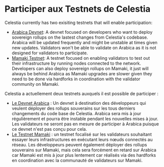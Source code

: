 # Participer aux Testnets de Celestia

Celestia currently has two exisiting testnets that will enable participation:

* [Arabica Devnet](./arabica-devnet.md): A devnet focused on developers who
  want to deploy sovereign rollups on the lastest changes from Celestia's codebase.
  Arabica will be updated frequently and might be unstable at times given new updates.
  Validators won't be able to validate on Arabica as it is not designed for
  validators to participate.
* [Mamaki Testnet](./mamaki-testnet.md): A testnet focused on enabling validators
  to test out their infrastructure by running nodes connected to the network. Developers
  can also deploy sovereign rollups on Mamaki, it just will always be behind Arabica
  as Mamaki upgrades are slower given they need to be done via hardforks in coordination
  with the validator community on Mamaki.

Celestia a actuellement deux testnets auxquels il est possible de participer :

* [Le Devnet Arabica](./arabica-devnet.md) : Un devnet à destination des développeurs qui veulent déployer des rollups souverains sur les tous derniers changements du code base de Celestia. Arabica sera mis à jour régulièrement et pourra être instable pendant les nouvelles mises à jour. Les validateurs ne seront pas en mesure de participer à Arabica puisque ce devnet n'est pas conçu pour cela.
* [Le Testnet Mamaki](./mamaki-testnet.md) : un testnet focalisé sur les validateurs souhaitant essayer leurs infrastructures en exécutant leurs nœuds connectés au réseau. Les développeurs peuvent également déployer des rollups souverains sur Mamaki, mais cela sera forcément en retard sur Arabica car Mamaki est mis à jour plus lentement car réalisés via des hardforks en coordination avec la communauté de validateurs sur Mamaki.
